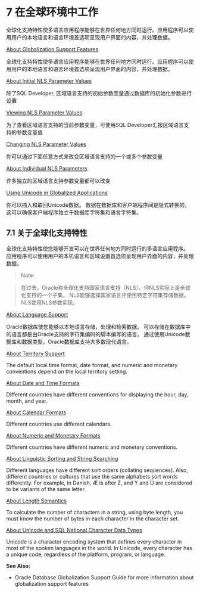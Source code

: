 # 7 在全球环境中工作

全球化支持特性使多语言应用程序能够在世界任何地方同时运行。应用程序可以使用用户的本地语言和语言环境首选项呈现用户界面的内容，并处理数据。

[About Globalization Support Features](https://docs.oracle.com/en/database/oracle/oracle-database/18/tdddg/working-in-global-environment.html#GUID-D819C692-74BA-429A-90A1-8239A11E3979)

全球化支持特性使多语言应用程序能够在世界任何地方同时运行。应用程序可以使用用户的本地语言和语言环境首选项呈现用户界面的内容，并处理数据。

[About Initial NLS Parameter Values](https://docs.oracle.com/en/database/oracle/oracle-database/18/tdddg/working-in-global-environment.html#GUID-7C40C91D-FEC9-4454-B385-B4344CA16FC3)

除了SQL Developer, 区域语言支持的初始参数变量通过数据库的初始化参数进行设置

[Viewing NLS Parameter Values](https://docs.oracle.com/en/database/oracle/oracle-database/18/tdddg/working-in-global-environment.html#GUID-24B37C78-7D48-4103-9CF1-04852BA8D30F)

为了查看区域语言支持的当前参数变量，可使用SQL Developer汇报区域语言支持的参数变量值

[Changing NLS Parameter Values](https://docs.oracle.com/en/database/oracle/oracle-database/18/tdddg/working-in-global-environment.html#GUID-A7206047-9B84-4448-9828-8F0FA9725793)

你可以通过下面任意方式来改变区域语言支持的一个或多个参数变量

[About Individual NLS Parameters](https://docs.oracle.com/en/database/oracle/oracle-database/18/tdddg/working-in-global-environment.html#GUID-07CE833F-682C-47F8-82E9-0431C4F1C744)

许多独立的区域语言支持参数变量都可以改变

[Using Unicode in Globalized Applications](https://docs.oracle.com/en/database/oracle/oracle-database/18/tdddg/working-in-global-environment.html#GUID-719B79BD-12AC-4810-B57E-B28BB3255179)

你可以插入和取回Unicode数据。 数据在数据库和客户端程序间是隐式转换的，这可以确保客户端程序独立于数据库字符集和语言字符集。

## 7.1 关于全球化支持特性

<!-- Globalization support features enable you to develop multilingual applications that can be run simultaneously from anywhere in the world. An application can render the content of the user interface, and process data, using the native language and locale preferences of the user. -->

全球化支持特性使您能够开发可以在世界任何地方同时运行的多语言应用程序。 应用程序可以使用用户的本机语言和区域设置首选项呈现用户界面的内容，并处理数据。

> Note:
> 
<!-- > In the past, Oracle called globalization support National Language Support (NLS), but NLS is actually a subset of globalization support. NLS is the ability to choose a national language and store data using a specific character set. NLS is implemented with NLS parameters. -->
> 在过去，Oracle称全球化支持国家语言支持（NLS），但NLS实际上是全球化支持的一个子集。 NLS能够选择国家语言并使用特定字符集存储数据。 NLS使用NLS参数实现。


[About Language Support](https://docs.oracle.com/en/database/oracle/oracle-database/18/tdddg/working-in-global-environment.html#GUID-900E2652-5198-4EFA-A2E8-C51FC37A7809)

<!-- Oracle Database enables you to store, process, and retrieve data in native languages. The languages that can be stored in a database are all languages written in scripts that are encoded by Oracle-supported character sets. Through the use of Unicode databases and data types, Oracle Database supports most contemporary languages. -->

Oracle数据库使您能够以本地语言存储，处理和检索数据。 可以存储在数据库中的语言都是由Oracle支持的字符集编码的脚本编写的语言。 通过使用Unicode数据库和数据类型，Oracle数据库支持大多数现代语言。

[About Territory Support](https://docs.oracle.com/en/database/oracle/oracle-database/18/tdddg/working-in-global-environment.html#GUID-C3063ABA-DBEB-4F4F-BF09-2188E7245B9D)

The default local time format, date format, and numeric and monetary conventions depend on the local territory setting.

[About Date and Time Formats](https://docs.oracle.com/en/database/oracle/oracle-database/18/tdddg/working-in-global-environment.html#GUID-3274A5DD-B8B7-463B-9672-BDF51D69A35D)

Different countries have different conventions for displaying the hour, day, month, and year.

[About Calendar Formats](https://docs.oracle.com/en/database/oracle/oracle-database/18/tdddg/working-in-global-environment.html#GUID-BDDCBBAC-1CE7-4893-82CB-6A55960901C8)

Different countries use different calendars.

[About Numeric and Monetary Formats](https://docs.oracle.com/en/database/oracle/oracle-database/18/tdddg/working-in-global-environment.html#GUID-647E3E45-DD62-4C80-8BBE-1EF0B7FD5C6B)

Different countries have different numeric and monetary conventions.

[About Linguistic Sorting and String Searching](https://docs.oracle.com/en/database/oracle/oracle-database/18/tdddg/working-in-global-environment.html#GUID-A868EDA2-426F-4B69-8F02-E4439404242E)

Different languages have different sort orders (collating sequences). Also, different countries or cultures that use the same alphabets sort words differently. For example, in Danish, Æ is after Z, and Y and Ü are considered to be variants of the same letter.

[About Length Semantics](https://docs.oracle.com/en/database/oracle/oracle-database/18/tdddg/working-in-global-environment.html#GUID-9A180244-F6CA-4E10-9087-3CD8030EF956)

To calculate the number of characters in a string, using byte length, you must know the number of bytes in each character in the character set.

[About Unicode and SQL National Character Data Types](https://docs.oracle.com/en/database/oracle/oracle-database/18/tdddg/working-in-global-environment.html#GUID-46E9ADCE-897D-4C53-97C5-C005E8717AFE)

Unicode is a character encoding system that defines every character in most of the spoken languages in the world. In Unicode, every character has a unique code, regardless of the platform, program, or language.

**See Also:**
- Oracle Database Globalization Support Guide for more information about globalization support features